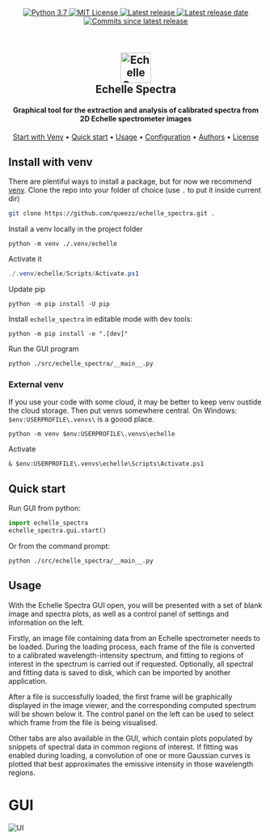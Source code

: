
<p align="center">
  <a href="https://www.python.org/downloads/release/python-395">
    <img src="https://img.shields.io/badge/python-3.9-brigtgreen.svg" alt="Python 3.7">
  </a>

<a href="https://github.com/queezz/echelle_spectra/blob/master/LICENSE">
    <img src="https://img.shields.io/github/license/queezz/echelle_spectra" alt="MIT License">
  </a>

<a href="https://github.com/queezz/echelle_spectra/releases/latest">
    <img src="https://img.shields.io/github/v/release/queezz/echelle_spectra?include_prereleases&sort=semver"
         alt="Latest release">
  </a>

<a href="https://github.com/ajulik1997/queezz/echelle_spectra/latest">
    <img src="https://img.shields.io/github/release-date-pre/queezz/echelle_spectra" alt="Latest release date">
  </a>

<a href="https://github.com/queezz/echelle_spectra/commits">
    <img src="https://img.shields.io/github/commits-since/queezz/echelle_spectra/latest" alt="Commits since latest release">
  </a>
</p>

<h2 align="center">
  <br>
  <img src="src/echelle_spectra/resources/graphics/echelle.png" alt="Echelle Spectra Logo" width="60">
  <br>
  Echelle Spectra
  <br>
</h2>

<h4 align="center">Graphical tool for the extraction and analysis of calibrated spectra from 2D Echelle spectrometer images</h4>


<p align="center">
  <a href="#start-with-venv">Start with Venv</a> •
  <a href="#quick-start">Quick start</a> •
  <a href="#usage">Usage</a> •
  <a href="#configuration">Configuration</a> •
  <a href="#authors">Authors</a> •
  <a href="#license">License</a>
</p>


## Install with venv
There are plentiful ways to install a package, but for now we recommend [venv](https://docs.python.org/3/library/venv.html).
Clone the repo into your folder of choice (use `.` to put it inside current dir)
```bash
git clone https://github.com/queezz/echelle_spectra.git .
```

Install a venv locally in the project folder

```
python -m venv ./.venv/echelle
```

Activate it
```powershell
./.venv/echelle/Scripts/Activate.ps1
```

Update pip
```
python -m pip install -U pip
```

Install `echelle_spectra` in editable mode with dev tools:
```
python -m pip install -e ".[dev]"
```
Run the GUI program
```bash
python ./src/echelle_spectra/__main__.py
```

### External venv
If you use your code with some cloud, it may be better to keep venv oustide the cloud storage. Then put venvs somewhere central. On Windows:
`$env:USERPROFILE\.venvs\` is a goood place.
```shell
python -m venv $env:USERPROFILE\.venvs\echelle
```
Activate
```shell
& $env:USERPROFILE\.venvs\echelle\Scripts\Activate.ps1
```

## Quick start
Run GUI from python:
```python
import echelle_spectra
echelle_spectra.gui.start()
```
Or from the command prompt:
```shell
python ./src/echelle_spectra/__main__.py
```

## Usage

With the Echelle Spectra GUI open, you will be presented with a set of blank image and spectra plots, as well as a control panel of settings and information on the left.

Firstly, an image file containing data from an Echelle spectrometer needs to be loaded. During the loading process, each frame of the file is converted to a calibrated wavelength-intensity spectrum, and fitting to regions of interest in the spectrum is carried out if requested. Optionally, all spectral and fitting data is saved to disk, which can be imported by another application.

After a file is successfully loaded, the first frame will be graphically displayed in the image viewer, and the corresponding computed spectrum will be shown below it. The control panel on the left can be used to select which frame from the file is being visualised.

Other tabs are also available in the GUI, which contain plots populated by snippets of spectral data in common regions of interest. If fitting was enabled during loading, a convolution of one or more Gaussian curves is plotted that best approximates the emissive intensity in those wavelength regions.


# GUI

 ![UI](images/gui.png)
